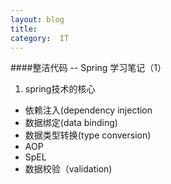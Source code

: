 ```yaml
---
layout: blog  
title:  
category:  IT
---
```


####整洁代码 -- Spring  学习笔记（1）

1. spring技术的核心

- 依赖注入(dependency injection
- 数据绑定(data binding)
- 数据类型转换(type conversion)
- AOP
- SpEL
- 数据校验（validation)
